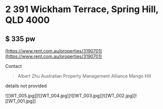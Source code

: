 # 2 391 Wickham Terrace, Spring Hill, QLD 4000

## $ 335 pw

[https://www.rent.com.au/properties/3190701](https://www.rent.com.au/properties/3190701)

Contact  
> Albert Zhu
> Australian Property Management Alliance
> Mango Hill

details not provided  

![[WT_005.jpg]]![[WT_004.jpg]]![[WT_003.jpg]]![[WT_002.jpg]]![[WT_001.jpg]]